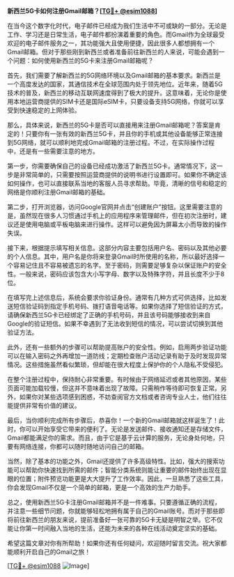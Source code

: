 **新西兰5G卡如何注册Gmail邮箱？[[TG💪+ @esim1088](https://t.me/s/esim1088)]**

在当今这个数字化时代，电子邮件已经成为我们生活中不可或缺的一部分。无论是工作、学习还是日常生活，电子邮件都扮演着重要的角色。而Gmail作为全球最受欢迎的电子邮件服务之一，其功能强大且使用便捷，因此很多人都想拥有一个Gmail邮箱。但对于那些刚到新西兰或者准备前往新西兰的人来说，可能会遇到一个问题：如何使用新西兰的5G卡来注册Gmail邮箱呢？

首先，我们需要了解新西兰的5G网络环境以及Gmail邮箱的基本要求。新西兰是一个高度发达的国家，其通信技术在全球范围内处于领先地位。近年来，随着5G技术的普及，新西兰的移动互联网速度得到了极大的提升。这意味着，无论你是使用本地运营商提供的SIM卡还是国际eSIM卡，只要设备支持5G网络，你就可以享受到快速稳定的上网体验。

那么，具体来说，新西兰的5G卡是否可以直接用来注册Gmail邮箱呢？答案是肯定的！只要你有一张有效的新西兰5G卡，并且你的手机或其他设备能够正常连接到5G网络，就可以顺利地完成Gmail邮箱的注册过程。不过，在实际操作过程中，还是有一些需要注意的地方。

第一步，你需要确保自己的设备已经成功激活了新西兰5G卡。通常情况下，这一步是非常简单的，只需要按照运营商提供的说明书进行设置即可。如果你不确定该如何操作，也可以直接联系当地的客服人员寻求帮助。毕竟，清晰的信号和稳定的网络是你顺利注册Gmail邮箱的基础。

第二步，打开浏览器，访问Google官网并点击“创建账户”按钮。这里需要注意的是，虽然现在很多人习惯通过手机上的应用程序来管理邮件，但在初次注册时，建议还是使用电脑或平板电脑来进行操作。这样可以避免因为屏幕太小而导致的操作失误。

接下来，根据提示填写相关信息。这部分内容主要包括用户名、密码以及其他必要的个人信息。其中，用户名是你将来登录Gmail时所使用的名称，所以最好选择一个容易记住且不容易被遗忘的名字。至于密码，则需要足够复杂以保证账户的安全性。一般来说，密码应该包含大小写字母、数字以及特殊字符，并且长度不少于8位。

在填写完上述信息后，系统会要求你验证身份。通常有几种方式可供选择，比如发送短信验证码到指定手机号码、拨打语音电话等。如果你选择了短信验证的方式，请确保新西兰5G卡已经绑定了正确的手机号码，并且该号码能够接收到来自Google的验证短信。如果不幸遇到了无法收到短信的情况，可以尝试切换到其他验证方法。

此外，还有一些额外的步骤可以帮助提高账户的安全性。例如，启用两步验证功能可以在输入密码之外再增加一道防线；定期检查账户活动记录有助于及时发现异常情况。这些措施虽然看似繁琐，但却能在很大程度上保护你的个人隐私不受侵犯。

在整个注册过程中，保持耐心非常重要。有时候由于网络延迟或者其他原因，某些页面可能加载较慢，但这并不意味着出现了故障。只需稍作等待即可恢复正常。另外，如果你对某些选项感到困惑，不妨查阅官方文档或者咨询专业人士，他们往往能提供非常有价值的建议。

最后，当你顺利完成所有步骤后，恭喜你！一个新的Gmail邮箱就这样诞生了！此时，你可以开始享受它带来的便利了。无论是发送邮件、接收通知还是存储文件，Gmail都能满足你的需求。而且，由于它是基于云计算的服务，无论身处何地，只要有网络连接，你都可以随时随地访问自己的邮箱。

当然，除了基本的功能之外，Gmail还提供了许多高级特性。比如，强大的搜索功能可以帮助你快速找到所需的邮件；智能分类系统则能让重要的邮件始终出现在显眼的位置；附件预览功能更是大大提升了工作效率。因此，一旦熟悉了这些工具，你会发现Gmail不仅是一个简单的邮箱，更是一个高效的生产力助手。

总之，使用新西兰5G卡注册Gmail邮箱并不是一件难事。只要遵循正确的流程，并注意一些细节问题，你就能够轻松地拥有属于自己的Gmail账号。而对于那些即将前往新西兰的朋友来说，提前准备好一张可靠的5G卡无疑是明智之举。它不仅能让你第一时间融入当地的生活，还能为未来的各种在线活动奠定坚实的基础。

希望这篇文章对你有所帮助！如果你还有任何疑问，欢迎随时留言交流。祝大家都能顺利开启自己的Gmail之旅！

[[TG💪+ @esim1088](https://t.me/s/esim1088) ![Image](https://i.postimg.cc/4NQfJmqS/Snipaste-2025-05-13-00-14-12.png)]